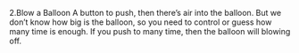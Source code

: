 2.Blow a Balloon
A button to push, then there’s air into the balloon. But we don’t know how big is the balloon, so you need to control or guess how many time is enough. If you push to many time, then the balloon will blowing off. 
